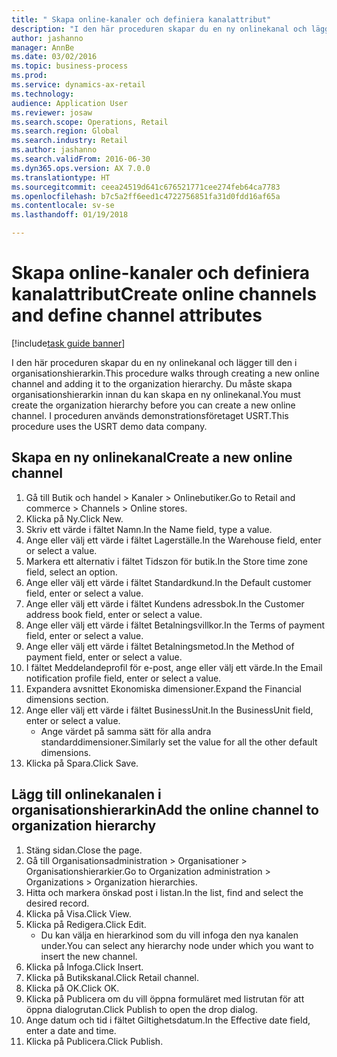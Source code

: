 ```yaml
--- 
title: " Skapa online-kanaler och definiera kanalattribut"
description: "I den här proceduren skapar du en ny onlinekanal och lägger till den i organisationshierarkin."
author: jashanno
manager: AnnBe
ms.date: 03/02/2016
ms.topic: business-process
ms.prod: 
ms.service: dynamics-ax-retail
ms.technology: 
audience: Application User
ms.reviewer: josaw
ms.search.scope: Operations, Retail
ms.search.region: Global
ms.search.industry: Retail
ms.author: jashanno
ms.search.validFrom: 2016-06-30
ms.dyn365.ops.version: AX 7.0.0
ms.translationtype: HT
ms.sourcegitcommit: ceea24519d641c676521771cee274feb64ca7783
ms.openlocfilehash: b7c5a2ff6eed1c4722756851fa31d0fdd16af65a
ms.contentlocale: sv-se
ms.lasthandoff: 01/19/2018

---
```

# <a name="create-online-channels-and-define-channel-attributes"></a><span data-ttu-id="c561a-103"> Skapa online-kanaler och definiera kanalattribut</span><span class="sxs-lookup"><span data-stu-id="c561a-103">Create online channels and define channel attributes</span></span>

[!include[task guide banner](../includes/task-guide-banner.md)]

<span data-ttu-id="c561a-104">I den här proceduren skapar du en ny onlinekanal och lägger till den i organisationshierarkin.</span><span class="sxs-lookup"><span data-stu-id="c561a-104">This procedure walks through creating a new online channel and adding it to the organization hierarchy.</span></span> <span data-ttu-id="c561a-105">Du måste skapa organisationshierarkin innan du kan skapa en ny onlinekanal.</span><span class="sxs-lookup"><span data-stu-id="c561a-105">You must create the organization hierarchy before you can create a new online channel.</span></span> <span data-ttu-id="c561a-106">I proceduren används demonstrationsföretaget USRT.</span><span class="sxs-lookup"><span data-stu-id="c561a-106">This procedure uses the USRT demo data company.</span></span>


## <a name="create-a-new-online-channel"></a><span data-ttu-id="c561a-107">Skapa en ny onlinekanal</span><span class="sxs-lookup"><span data-stu-id="c561a-107">Create a new online channel</span></span>
1. <span data-ttu-id="c561a-108">Gå till Butik och handel > Kanaler > Onlinebutiker.</span><span class="sxs-lookup"><span data-stu-id="c561a-108">Go to Retail and commerce > Channels > Online stores.</span></span>
2. <span data-ttu-id="c561a-109">Klicka på Ny.</span><span class="sxs-lookup"><span data-stu-id="c561a-109">Click New.</span></span>
3. <span data-ttu-id="c561a-110">Skriv ett värde i fältet Namn.</span><span class="sxs-lookup"><span data-stu-id="c561a-110">In the Name field, type a value.</span></span>
4. <span data-ttu-id="c561a-111">Ange eller välj ett värde i fältet Lagerställe.</span><span class="sxs-lookup"><span data-stu-id="c561a-111">In the Warehouse field, enter or select a value.</span></span>
5. <span data-ttu-id="c561a-112">Markera ett alternativ i fältet Tidszon för butik.</span><span class="sxs-lookup"><span data-stu-id="c561a-112">In the Store time zone field, select an option.</span></span>
6. <span data-ttu-id="c561a-113">Ange eller välj ett värde i fältet Standardkund.</span><span class="sxs-lookup"><span data-stu-id="c561a-113">In the Default customer field, enter or select a value.</span></span>
7. <span data-ttu-id="c561a-114">Ange eller välj ett värde i fältet Kundens adressbok.</span><span class="sxs-lookup"><span data-stu-id="c561a-114">In the Customer address book field, enter or select a value.</span></span>
8. <span data-ttu-id="c561a-115">Ange eller välj ett värde i fältet Betalningsvillkor.</span><span class="sxs-lookup"><span data-stu-id="c561a-115">In the Terms of payment field, enter or select a value.</span></span>
9. <span data-ttu-id="c561a-116">Ange eller välj ett värde i fältet Betalningsmetod.</span><span class="sxs-lookup"><span data-stu-id="c561a-116">In the Method of payment field, enter or select a value.</span></span>
10. <span data-ttu-id="c561a-117">I fältet Meddelandeprofil för e-post, ange eller välj ett värde.</span><span class="sxs-lookup"><span data-stu-id="c561a-117">In the Email notification profile field, enter or select a value.</span></span>
11. <span data-ttu-id="c561a-118">Expandera avsnittet Ekonomiska dimensioner.</span><span class="sxs-lookup"><span data-stu-id="c561a-118">Expand the Financial dimensions section.</span></span>
12. <span data-ttu-id="c561a-119">Ange eller välj ett värde i fältet BusinessUnit.</span><span class="sxs-lookup"><span data-stu-id="c561a-119">In the BusinessUnit field, enter or select a value.</span></span>
    * <span data-ttu-id="c561a-120">Ange värdet på samma sätt för alla andra standarddimensioner.</span><span class="sxs-lookup"><span data-stu-id="c561a-120">Similarly set the value for all the other default dimensions.</span></span>  
13. <span data-ttu-id="c561a-121">Klicka på Spara.</span><span class="sxs-lookup"><span data-stu-id="c561a-121">Click Save.</span></span>

## <a name="add-the-online-channel-to-organization-hierarchy"></a><span data-ttu-id="c561a-122">Lägg till onlinekanalen i organisationshierarkin</span><span class="sxs-lookup"><span data-stu-id="c561a-122">Add the online channel to organization hierarchy</span></span>
1. <span data-ttu-id="c561a-123">Stäng sidan.</span><span class="sxs-lookup"><span data-stu-id="c561a-123">Close the page.</span></span>
2. <span data-ttu-id="c561a-124">Gå till Organisationsadministration > Organisationer > Organisationshierarkier.</span><span class="sxs-lookup"><span data-stu-id="c561a-124">Go to Organization administration > Organizations > Organization hierarchies.</span></span>
3. <span data-ttu-id="c561a-125">Hitta och markera önskad post i listan.</span><span class="sxs-lookup"><span data-stu-id="c561a-125">In the list, find and select the desired record.</span></span>
4. <span data-ttu-id="c561a-126">Klicka på Visa.</span><span class="sxs-lookup"><span data-stu-id="c561a-126">Click View.</span></span>
5. <span data-ttu-id="c561a-127">Klicka på Redigera.</span><span class="sxs-lookup"><span data-stu-id="c561a-127">Click Edit.</span></span>
    * <span data-ttu-id="c561a-128">Du kan välja en hierarkinod som du vill infoga den nya kanalen under.</span><span class="sxs-lookup"><span data-stu-id="c561a-128">You can select any hierarchy node under which you want to insert the new channel.</span></span>  
6. <span data-ttu-id="c561a-129">Klicka på Infoga.</span><span class="sxs-lookup"><span data-stu-id="c561a-129">Click Insert.</span></span>
7. <span data-ttu-id="c561a-130">Klicka på Butikskanal.</span><span class="sxs-lookup"><span data-stu-id="c561a-130">Click Retail channel.</span></span>
8. <span data-ttu-id="c561a-131">Klicka på OK.</span><span class="sxs-lookup"><span data-stu-id="c561a-131">Click OK.</span></span>
9. <span data-ttu-id="c561a-132">Klicka på Publicera om du vill öppna formuläret med listrutan för att öppna dialogrutan.</span><span class="sxs-lookup"><span data-stu-id="c561a-132">Click Publish to open the drop dialog.</span></span>
10. <span data-ttu-id="c561a-133">Ange datum och tid i fältet Giltighetsdatum.</span><span class="sxs-lookup"><span data-stu-id="c561a-133">In the Effective date field, enter a date and time.</span></span>
11. <span data-ttu-id="c561a-134">Klicka på Publicera.</span><span class="sxs-lookup"><span data-stu-id="c561a-134">Click Publish.</span></span>


